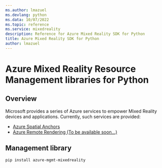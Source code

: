 ```yaml
---
ms.author: lmazuel
ms.devlang: python
ms.data: 10/07/2022
ms.topic: reference
ms.service: mixedreality
description: Reference for Azure Mixed Reality SDK for Python
title: Azure Mixed Reality SDK for Python
author: lmazuel
---
```

# Azure Mixed Reality Resource Management libraries for Python

## Overview

Microsoft provides a series of Azure services to empower Mixed Reality devices and applications. Currently, such services are provided:

* [Azure Spatial Anchors](https://azure.microsoft.com/en-us/services/spatial-anchors/)
* [Azure Remote Rendering (To be available soon...)](https://azure.microsoft.com/en-us/services/remote-rendering/)

## Management library
```bash
pip install azure-mgmt-mixedreality
```